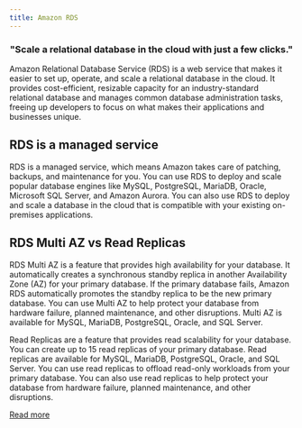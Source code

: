 ```yaml
---
title: Amazon RDS
---
```


<div><h3 align="center">"Scale a relational database in the cloud with just a few clicks."</h3></div>

Amazon Relational Database Service (RDS) is a web service that makes it easier to set up, operate, and scale a relational database in the cloud. It provides cost-efficient, resizable capacity for an industry-standard relational database and manages common database administration tasks, freeing up developers to focus on what makes their applications and businesses unique.

## RDS is a managed service

RDS is a managed service, which means Amazon takes care of patching, backups, and maintenance for you. You can use RDS to deploy and scale popular database engines like MySQL, PostgreSQL, MariaDB, Oracle, Microsoft SQL Server, and Amazon Aurora. You can also use RDS to deploy and scale a database in the cloud that is compatible with your existing on-premises applications.

## RDS Multi AZ vs Read Replicas

RDS Multi AZ is a feature that provides high availability for your database. It automatically creates a synchronous standby replica in another Availability Zone (AZ) for your primary database. If the primary database fails, Amazon RDS automatically promotes the standby replica to be the new primary database. You can use Multi AZ to help protect your database from hardware failure, planned maintenance, and other disruptions. Multi AZ is available for MySQL, MariaDB, PostgreSQL, Oracle, and SQL Server.

Read Replicas are a feature that provides read scalability for your database. You can create up to 15 read replicas of your primary database. Read replicas are available for MySQL, MariaDB, PostgreSQL, Oracle, and SQL Server. You can use read replicas to offload read-only workloads from your primary database. You can also use read replicas to help protect your database from hardware failure, planned maintenance, and other disruptions.

[Read more](https://aws.amazon.com/about-aws/whats-new/2018/01/amazon-rds-read-replicas-now-support-multi-az-deployments/)
